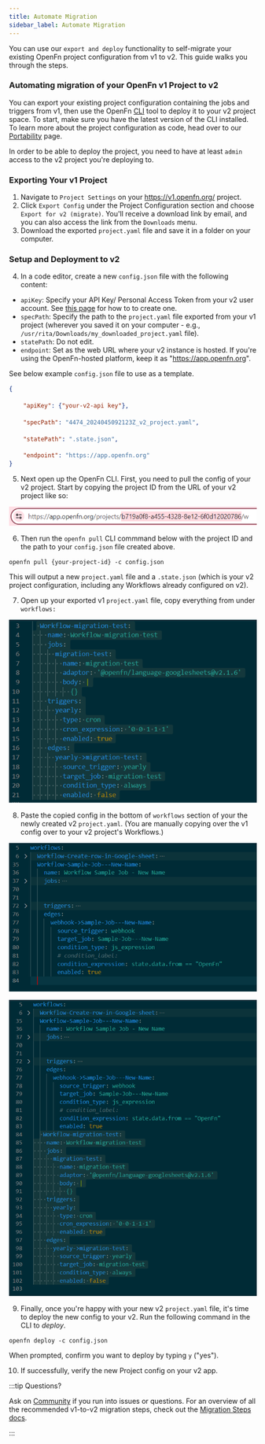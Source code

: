 ```yaml
---
title: Automate Migration
sidebar_label: Automate Migration
---
```


You can use our `export and deploy` functionality to self-migrate your existing
OpenFn project configuration from v1 to v2. This guide walks you through the
steps.

### Automating migration of your OpenFn v1 Project to v2

You can export your existing project configuration containing the jobs and
triggers from v1, then use the OpenFn
[CLI](https://github.com/OpenFn/kit/tree/main/packages/cli) tool to deploy it to
your v2 project space. To start, make sure you have the latest version of the
CLI installed. To learn more about the project configuration as code, head over
to our [Portability](../deploy/portability.md) page.

In order to be able to deploy the project, you need to have at least `admin`
access to the v2 project you're deploying to.

### Exporting Your v1 Project

1. Navigate to `Project Settings` on your https://v1.openfn.org/ project.
2. Click `Export Config` under the Project Configuration section and choose
   `Export for v2 (migrate)`. You'll receive a download link by email, and you
   can also access the link from the `Downloads` menu.
3. Download the exported `project.yaml` file and save it in a folder on your
   computer.

### Setup and Deployment to v2

4. In a code editor, create a new `config.json` file with the following content:

- `apiKey`: Specify your API Key/ Personal Access Token from your v2 user
  account. See [this page](../manage-users/api-tokens.md) for how to to create
  one.
- `specPath`: Specify the path to the `project.yaml` file exported from your v1
  project (wherever you saved it on your computer - e.g.,
  `/usr/rita/Downloads/my_downloaded_project.yaml` file).
- `statePath`: Do not edit.
- `endpoint`: Set as the web URL where your v2 instance is hosted. If you're
  using the OpenFn-hosted platform, keep it as "https://app.openfn.org".

See below example `config.json` file to use as a template.

```json
{

    "apiKey": {"your-v2-api key"},

    "specPath": "4474_2024045092123Z_v2_project.yaml",

    "statePath": ".state.json",

    "endpoint": "https://app.openfn.org"
}

```

5. Next open up the OpenFn CLI. First, you need to pull the config of your v2
   project. Start by copying the project ID from the URL of your v2 project like
   so:

![Project ID](/img/projectid.png)

6. Then run the `openfn pull` CLI commmand below with the project ID and the
   path to your `config.json` file created above.

```
openfn pull {your-project-id} -c config.json
```

This will output a new `project.yaml` file and a `.state.json` (which is your v2
project configuration, including any Workflows already configured on v2).

7. Open up your exported v1 `project.yaml` file, copy everything from under
   `workflows:`

![Select Workflows](/img/select_workflow_to_add.png)

8. Paste the copied config in the bottom of `workflows` section of your the
   newly created v2 `project.yaml`. (You are manually copying over the v1 config
   over to your v2 project's Workflows.)

![Existing Workflows](/img/migration_existing-workflows.png)

![Workflows Added](/img/migration_workflow_pasted.png)

9. Finally, once you're happy with your new v2 `project.yaml` file, it's time to
   deploy the new config to your v2. Run the following command in the CLI to
   _deploy_.

```
openfn deploy -c config.json
```

When prompted, confirm you want to deploy by typing `y` ("yes").

10. If successfully, verify the new Project config on your v2 app.

:::tip Questions?

Ask on [Community](https://community.openfn.org) if you run into issues or
questions. For an overview of all the recommended v1-to-v2 migration steps,
check out the [Migration Steps docs](../migration/migration-steps.md).

:::
